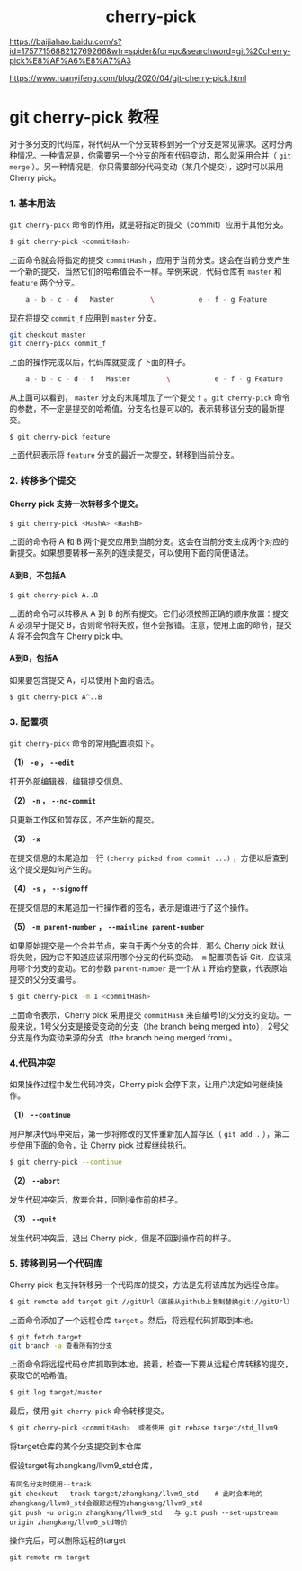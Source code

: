 <h1 align="center">cherry-pick</h1>


https://baijiahao.baidu.com/s?id=1757715688212769266&wfr=spider&for=pc&searchword=git%20cherry-pick%E8%AF%A6%E8%A7%A3

https://www.ruanyifeng.com/blog/2020/04/git-cherry-pick.html



# git cherry-pick 教程

对于多分支的代码库，将代码从一个分支转移到另一个分支是常见需求。这时分两种情况。一种情况是，你需要另一个分支的所有代码变动，那么就采用合并（ `git merge` ）。另一种情况是，你只需要部分代码变动（某几个提交），这时可以采用 Cherry pick。



### 1. 基本用法

`git cherry-pick` 命令的作用，就是将指定的提交（commit）应用于其他分支。

```bash
$ git cherry-pick <commitHash>
```

上面命令就会将指定的提交 `commitHash` ，应用于当前分支。这会在当前分支产生一个新的提交，当然它们的哈希值会不一样。举例来说，代码仓库有 `master` 和 `feature` 两个分支。



```bash
    a - b - c - d   Master         \           e - f - g Feature
```



现在将提交 `commit_f` 应用到 `master` 分支。

```bash
git checkout master
git cherry-pick commit_f
```



上面的操作完成以后，代码库就变成了下面的样子。

```bash
    a - b - c - d - f   Master         \           e - f - g Feature
```



从上面可以看到， `master` 分支的末尾增加了一个提交 `f` 。`git cherry-pick` 命令的参数，不一定是提交的哈希值，分支名也是可以的，表示转移该分支的最新提交。

```bash
$ git cherry-pick feature
```



上面代码表示将 `feature` 分支的最近一次提交，转移到当前分支。



### 2. 转移多个提交

#### Cherry pick 支持一次转移多个提交。

```bash
$ git cherry-pick <HashA> <HashB>
```

上面的命令将 A 和 B 两个提交应用到当前分支。这会在当前分支生成两个对应的新提交。如果想要转移一系列的连续提交，可以使用下面的简便语法。



#### A到B，不包括A

```bash
$ git cherry-pick A..B
```

上面的命令可以转移从 A 到 B 的所有提交。它们必须按照正确的顺序放置：提交 A 必须早于提交 B，否则命令将失败，但不会报错。注意，使用上面的命令，提交 A 将不会包含在 Cherry pick 中。



#### A到B，包括A

如果要包含提交 A，可以使用下面的语法。

```bash
$ git cherry-pick A^..B
```





### 3. 配置项

`git cherry-pick` 命令的常用配置项如下。

**（1） `-e` ， `--edit`**

打开外部编辑器，编辑提交信息。



**（2） `-n` ， `--no-commit`**

只更新工作区和暂存区，不产生新的提交。



**（3） `-x`**

在提交信息的末尾追加一行 `(cherry picked from commit ...)` ，方便以后查到这个提交是如何产生的。



**（4） `-s` ， `--signoff`**

在提交信息的末尾追加一行操作者的签名，表示是谁进行了这个操作。



**（5） `-m parent-number` ， `--mainline parent-number`**

如果原始提交是一个合并节点，来自于两个分支的合并，那么 Cherry pick 默认将失败，因为它不知道应该采用哪个分支的代码变动。`-m` 配置项告诉 Git，应该采用哪个分支的变动。它的参数 `parent-number` 是一个从 `1` 开始的整数，代表原始提交的父分支编号。

```bash
$ git cherry-pick -m 1 <commitHash>
```



上面命令表示，Cherry pick 采用提交 `commitHash` 来自编号1的父分支的变动。一般来说，1号父分支是接受变动的分支（the branch being merged into），2号父分支是作为变动来源的分支（the branch being merged from）。





### 4.代码冲突

如果操作过程中发生代码冲突，Cherry pick 会停下来，让用户决定如何继续操作。

**（1） `--continue`**

用户解决代码冲突后，第一步将修改的文件重新加入暂存区（ `git add .` ），第二步使用下面的命令，让 Cherry pick 过程继续执行。

```bash
$ git cherry-pick --continue
```



**（2） `--abort`**

发生代码冲突后，放弃合并，回到操作前的样子。



**（3） `--quit`**

发生代码冲突后，退出 Cherry pick，但是不回到操作前的样子。



### 5. 转移到另一个代码库

Cherry pick 也支持转移另一个代码库的提交，方法是先将该库加为远程仓库。

```bash
$ git remote add target git://gitUrl（直接从github上复制替换git://gitUrl）
```



上面命令添加了一个远程仓库 `target` 。然后，将远程代码抓取到本地。

```bash
$ git fetch target
git branch -a 查看所有的分支
```



上面命令将远程代码仓库抓取到本地。接着，检查一下要从远程仓库转移的提交，获取它的哈希值。

```bash
$ git log target/master
```



最后，使用 `git cherry-pick` 命令转移提交。

```bash
$ git cherry-pick <commitHash>  或者使用 git rebase target/std_llvm9
```



将target仓库的某个分支提交到本仓库

假设target有zhangkang/llvm9_std仓库，

```shell
有同名分支时使用--track
git checkout --track target/zhangkang/llvm9_std    # 此时会本地的zhangkang/llvm9_std会跟踪远程的zhangkang/llvm9_std
git push -u origin zhangkang/llvm9_std   与 git push --set-upstream origin zhangkang/llvm0_std等价
```



操作完后，可以删除远程的target

```shell
git remote rm target
```

